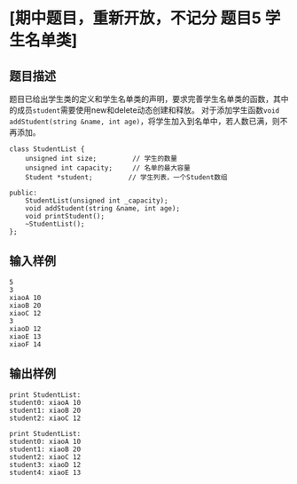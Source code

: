 # [期中题目，重新开放，不记分 题目5 学生名单类]

## 题目描述

题目已给出学生类的定义和学生名单类的声明，要求完善学生名单类的函数，其中的成员`student`需要使用new和delete动态创建和释放。
对于添加学生函数`void addStudent(string &name, int age)`，将学生加入到名单中，若人数已满，则不再添加。

```
class StudentList {
    unsigned int size;         // 学生的数量
    unsigned int capacity;     // 名单的最大容量
    Student *student;         // 学生列表，一个Student数组

public:
    StudentList(unsigned int _capacity);
    void addStudent(string &name, int age);
    void printStudent();
    ~StudentList();
};
```

## 输入样例

```
5
3
xiaoA 10
xiaoB 20
xiaoC 12
3
xiaoD 12
xiaoE 13
xiaoF 14
```

## 输出样例

```
print StudentList:
student0: xiaoA 10
student1: xiaoB 20
student2: xiaoC 12

print StudentList:
student0: xiaoA 10
student1: xiaoB 20
student2: xiaoC 12
student3: xiaoD 12
student4: xiaoE 13
```

